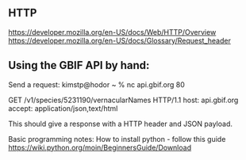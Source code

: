 ## HTTP
https://developer.mozilla.org/en-US/docs/Web/HTTP/Overview
https://developer.mozilla.org/en-US/docs/Glossary/Request_header

## Using the GBIF API by hand:

Send a request:
kimstp@hodor ~ % nc api.gbif.org 80

GET /v1/species/5231190/vernacularNames HTTP/1.1
host: api.gbif.org
accept: application/json,text/html

This should give a response with a HTTP header and JSON payload.



Basic programming notes:
How to install python - follow this guide https://wiki.python.org/moin/BeginnersGuide/Download


